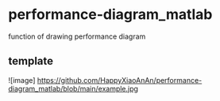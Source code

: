 # performance-diagram_matlab
function of drawing performance diagram
## template
![image] https://github.com/HappyXiaoAnAn/performance-diagram_matlab/blob/main/example.jpg
